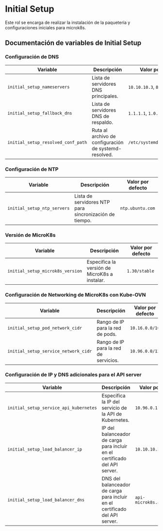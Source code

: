 # Initial Setup

Este rol se encarga de realizar la instalación de la paquetería y configuraciones iniciales para microk8s.

## Documentación de variables de Initial Setup

### Configuración de DNS

| Variable             | Descripción                                                                | Valor por defecto       |
|----------------------|----------------------------------------------------------------------------|-------------------------|
| `initial_setup_nameservers`        | Lista de servidores DNS principales.                                        | `10.10.10.3`, `8.8.8.8`    |
| `initial_setup_fallback_dns`       | Lista de servidores DNS de respaldo.                                        | `1.1.1.1`, `1.0.0.1`    |
| `initial_setup_resolved_conf_path` | Ruta al archivo de configuración de systemd-resolved.                       | `/etc/systemd/resolved.conf` |

### Configuración de NTP

| Variable        | Descripción                                                                    | Valor por defecto       |
|-----------------|--------------------------------------------------------------------------------|-------------------------|
| `initial_setup_ntp_servers`   | Lista de servidores NTP para sincronización de tiempo.                         | `ntp.ubuntu.com`        |

### Versión de MicroK8s

| Variable             | Descripción                                                                | Valor por defecto       |
|----------------------|----------------------------------------------------------------------------|-------------------------|
| `initial_setup_microk8s_version`   | Especifica la versión de MicroK8s a instalar.                              | `1.30/stable`           |

### Configuración de Networking de MicroK8s con Kube-OVN

| Variable              | Descripción                                                                | Valor por defecto       |
|-----------------------|----------------------------------------------------------------------------|-------------------------|
| `initial_setup_pod_network_cidr`    | Rango de IP para la red de pods.                                           | `10.16.0.0/16`          |
| `initial_setup_service_network_cidr`| Rango de IP para la red de servicios.                                      | `10.96.0.0/12`          |

### Configuración de IP y DNS adicionales para el API server

| Variable              | Descripción                                                                | Valor por defecto              |
|-----------------------|----------------------------------------------------------------------------|--------------------------------|
| `initial_setup_service_api_kubernetes`    | Especifica la IP del servicio de la API de Kubernetes.               | `10.96.0.1`                         |
| `initial_setup_load_balancer_ip`    | IP del balanceador de carga para incluir en el certificado del API server. | `10.10.10.39`                |
| `initial_setup_load_balancer_dns`   | DNS del balanceador de carga para incluir en el certificado del API server.| `api-microk8s.arpovea.com`     |